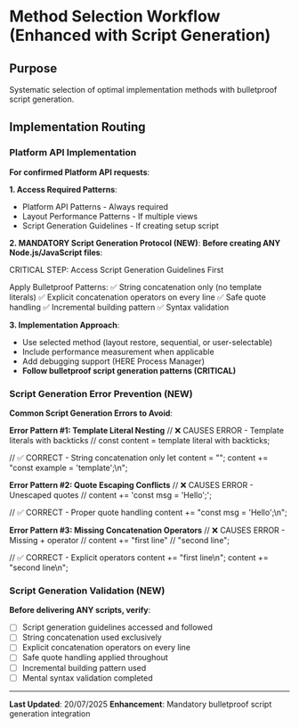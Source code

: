 # Method Selection Workflow (Enhanced with Script Generation)

## Purpose
Systematic selection of optimal implementation methods with bulletproof script generation.

## Implementation Routing

### Platform API Implementation
**For confirmed Platform API requests**:

**1. Access Required Patterns**:
- Platform API Patterns - Always required
- Layout Performance Patterns - If multiple views
- Script Generation Guidelines - If creating setup script

**2. MANDATORY Script Generation Protocol (NEW)**:
**Before creating ANY Node.js/JavaScript files**:

CRITICAL STEP: Access Script Generation Guidelines First

Apply Bulletproof Patterns:
✅ String concatenation only (no template literals)
✅ Explicit concatenation operators on every line
✅ Safe quote handling
✅ Incremental building pattern
✅ Syntax validation

**3. Implementation Approach**:
- Use selected method (layout restore, sequential, or user-selectable)
- Include performance measurement when applicable
- Add debugging support (HERE Process Manager)
- **Follow bulletproof script generation patterns (CRITICAL)**

### Script Generation Error Prevention (NEW)

**Common Script Generation Errors to Avoid**:

**Error Pattern #1: Template Literal Nesting**
// ❌ CAUSES ERROR - Template literals with backticks
// const content = template literal with backticks;

// ✅ CORRECT - String concatenation only
let content = "";
content += "const example = 'template';\n";

**Error Pattern #2: Quote Escaping Conflicts**
// ❌ CAUSES ERROR - Unescaped quotes
// content += 'const msg = 'Hello';';

// ✅ CORRECT - Proper quote handling
content += "const msg = 'Hello';\n";

**Error Pattern #3: Missing Concatenation Operators**
// ❌ CAUSES ERROR - Missing + operator
// content += "first line"
//            "second line";

// ✅ CORRECT - Explicit operators
content += "first line\n";
content += "second line\n";

### Script Generation Validation (NEW)
**Before delivering ANY scripts, verify**:
- [ ] Script generation guidelines accessed and followed
- [ ] String concatenation used exclusively
- [ ] Explicit concatenation operators on every line
- [ ] Safe quote handling applied throughout
- [ ] Incremental building pattern used
- [ ] Mental syntax validation completed

---

**Last Updated**: 20/07/2025
**Enhancement**: Mandatory bulletproof script generation integration